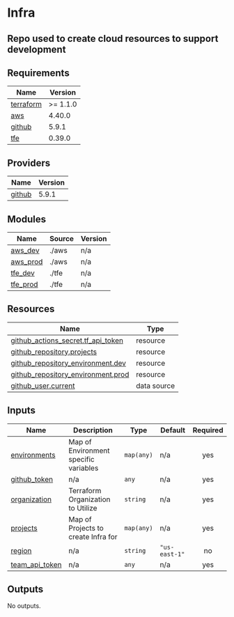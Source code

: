 # Infra

## Repo used to create cloud resources to support development
## Requirements

| Name | Version |
|------|---------|
| <a name="requirement_terraform"></a> [terraform](#requirement\_terraform) | >= 1.1.0 |
| <a name="requirement_aws"></a> [aws](#requirement\_aws) | 4.40.0 |
| <a name="requirement_github"></a> [github](#requirement\_github) | 5.9.1 |
| <a name="requirement_tfe"></a> [tfe](#requirement\_tfe) | 0.39.0 |

## Providers

| Name | Version |
|------|---------|
| <a name="provider_github"></a> [github](#provider\_github) | 5.9.1 |

## Modules

| Name | Source | Version |
|------|--------|---------|
| <a name="module_aws_dev"></a> [aws\_dev](#module\_aws\_dev) | ./aws | n/a |
| <a name="module_aws_prod"></a> [aws\_prod](#module\_aws\_prod) | ./aws | n/a |
| <a name="module_tfe_dev"></a> [tfe\_dev](#module\_tfe\_dev) | ./tfe | n/a |
| <a name="module_tfe_prod"></a> [tfe\_prod](#module\_tfe\_prod) | ./tfe | n/a |

## Resources

| Name | Type |
|------|------|
| [github_actions_secret.tf_api_token](https://registry.terraform.io/providers/integrations/github/5.9.1/docs/resources/actions_secret) | resource |
| [github_repository.projects](https://registry.terraform.io/providers/integrations/github/5.9.1/docs/resources/repository) | resource |
| [github_repository_environment.dev](https://registry.terraform.io/providers/integrations/github/5.9.1/docs/resources/repository_environment) | resource |
| [github_repository_environment.prod](https://registry.terraform.io/providers/integrations/github/5.9.1/docs/resources/repository_environment) | resource |
| [github_user.current](https://registry.terraform.io/providers/integrations/github/5.9.1/docs/data-sources/user) | data source |

## Inputs

| Name | Description | Type | Default | Required |
|------|-------------|------|---------|:--------:|
| <a name="input_environments"></a> [environments](#input\_environments) | Map of Environment specific variables | `map(any)` | n/a | yes |
| <a name="input_github_token"></a> [github\_token](#input\_github\_token) | n/a | `any` | n/a | yes |
| <a name="input_organization"></a> [organization](#input\_organization) | Terraform Organization to Utilize | `string` | n/a | yes |
| <a name="input_projects"></a> [projects](#input\_projects) | Map of Projects to create Infra for | `map(any)` | n/a | yes |
| <a name="input_region"></a> [region](#input\_region) | n/a | `string` | `"us-east-1"` | no |
| <a name="input_team_api_token"></a> [team\_api\_token](#input\_team\_api\_token) | n/a | `any` | n/a | yes |

## Outputs

No outputs.
